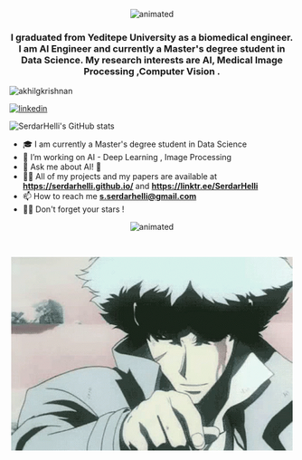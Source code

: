<p align="center">   <img src="https://readme-typing-svg.herokuapp.com/?lines=Welcome+!+I'm+S.Serdar+Helli" alt="animated" /> </p>

<h3 align="center"> I graduated from Yeditepe University as a biomedical engineer. I am AI Engineer and  currently a Master's degree student in Data Science. My research interests are AI, Medical Image Processing ,Computer Vision .
</h3>
<p align="left"> <img src="https://komarev.com/ghpvc/?username=SerdarHelli" alt="akhilgkrishnan" /> </p>

[![linkedin](https://img.shields.io/badge/linkedin-%230077B5.svg)](https://www.linkedin.com/in/selahattin-serdar-helli-85bb201a3/)



![SerdarHelli's GitHub stats](https://github-readme-stats.vercel.app/api?username=SerdarHelli&hide=contribs,prs)


- 🎓 I am currently a Master's degree student in Data Science 
- 🔭 I’m  working on AI - Deep Learning , Image Processing   
- 💬 Ask me about AI! 🐍
- 👨‍💻 All of my projects and my papers are available at **https://serdarhelli.github.io/** and **https://linktr.ee/SerdarHelli**
- 📫 How to reach me **s.serdarhelli@gmail.com**
- 🧑‍🚀 Don't forget your stars !

<p align="center">   <img src="https://readme-typing-svg.herokuapp.com/?lines=See+You+Space+Cowboy+.+.+." alt="animated" /> </p>

<br/>
 <p align="center">
  <img src="https://github.com/SerdarHelli/SerdarHelli/blob/main/see-you-space-cowboy-cowboy-bebop.gif" alt="animated" />
 </p>
